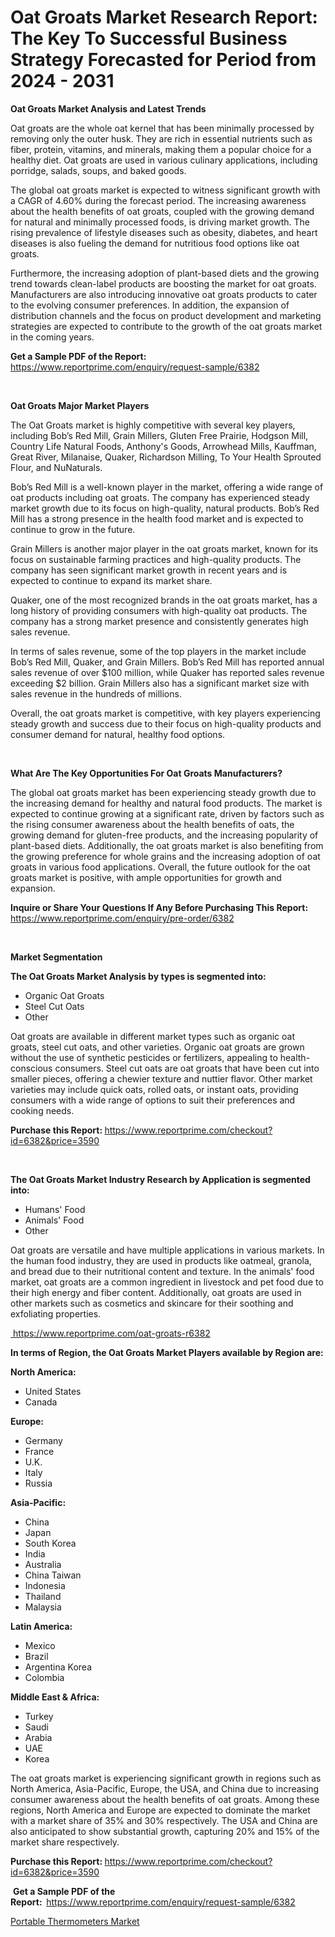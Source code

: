 <p><h1>Oat Groats Market Research Report: The Key To Successful Business Strategy Forecasted for Period from 2024 - 2031</h1></p><p><strong>Oat Groats Market Analysis and Latest Trends</strong></p>
<p><p>Oat groats are the whole oat kernel that has been minimally processed by removing only the outer husk. They are rich in essential nutrients such as fiber, protein, vitamins, and minerals, making them a popular choice for a healthy diet. Oat groats are used in various culinary applications, including porridge, salads, soups, and baked goods.</p><p>The global oat groats market is expected to witness significant growth with a CAGR of 4.60% during the forecast period. The increasing awareness about the health benefits of oat groats, coupled with the growing demand for natural and minimally processed foods, is driving market growth. The rising prevalence of lifestyle diseases such as obesity, diabetes, and heart diseases is also fueling the demand for nutritious food options like oat groats.</p><p>Furthermore, the increasing adoption of plant-based diets and the growing trend towards clean-label products are boosting the market for oat groats. Manufacturers are also introducing innovative oat groats products to cater to the evolving consumer preferences. In addition, the expansion of distribution channels and the focus on product development and marketing strategies are expected to contribute to the growth of the oat groats market in the coming years.</p></p>
<p><strong>Get a Sample PDF of the Report:&nbsp;</strong> <a href="https://www.reportprime.com/enquiry/request-sample/6382">https://www.reportprime.com/enquiry/request-sample/6382</a></p>
<p>&nbsp;</p>
<p><strong>Oat Groats Major Market Players</strong></p>
<p><p>The Oat Groats market is highly competitive with several key players, including Bob’s Red Mill, Grain Millers, Gluten Free Prairie, Hodgson Mill, Country Life Natural Foods, Anthony's Goods, Arrowhead Mills, Kauffman, Great River, Milanaise, Quaker, Richardson Milling, To Your Health Sprouted Flour, and NuNaturals.</p><p>Bob’s Red Mill is a well-known player in the market, offering a wide range of oat products including oat groats. The company has experienced steady market growth due to its focus on high-quality, natural products. Bob’s Red Mill has a strong presence in the health food market and is expected to continue to grow in the future.</p><p>Grain Millers is another major player in the oat groats market, known for its focus on sustainable farming practices and high-quality products. The company has seen significant market growth in recent years and is expected to continue to expand its market share.</p><p>Quaker, one of the most recognized brands in the oat groats market, has a long history of providing consumers with high-quality oat products. The company has a strong market presence and consistently generates high sales revenue.</p><p>In terms of sales revenue, some of the top players in the market include Bob’s Red Mill, Quaker, and Grain Millers. Bob’s Red Mill has reported annual sales revenue of over $100 million, while Quaker has reported sales revenue exceeding $2 billion. Grain Millers also has a significant market size with sales revenue in the hundreds of millions.</p><p>Overall, the oat groats market is competitive, with key players experiencing steady growth and success due to their focus on high-quality products and consumer demand for natural, healthy food options.</p></p>
<p>&nbsp;</p>
<p><strong>What Are The Key Opportunities For Oat Groats Manufacturers?</strong></p>
<p><p>The global oat groats market has been experiencing steady growth due to the increasing demand for healthy and natural food products. The market is expected to continue growing at a significant rate, driven by factors such as the rising consumer awareness about the health benefits of oats, the growing demand for gluten-free products, and the increasing popularity of plant-based diets. Additionally, the oat groats market is also benefiting from the growing preference for whole grains and the increasing adoption of oat groats in various food applications. Overall, the future outlook for the oat groats market is positive, with ample opportunities for growth and expansion.</p></p>
<p><strong>Inquire or Share Your Questions If Any Before Purchasing This Report:</strong> <a href="https://www.reportprime.com/enquiry/pre-order/6382">https://www.reportprime.com/enquiry/pre-order/6382</a></p>
<p>&nbsp;</p>
<p><strong>Market Segmentation</strong></p>
<p><strong>The Oat Groats Market Analysis by types is segmented into:</strong></p>
<p><ul><li>Organic Oat Groats</li><li>Steel Cut Oats</li><li>Other</li></ul></p>
<p><p>Oat groats are available in different market types such as organic oat groats, steel cut oats, and other varieties. Organic oat groats are grown without the use of synthetic pesticides or fertilizers, appealing to health-conscious consumers. Steel cut oats are oat groats that have been cut into smaller pieces, offering a chewier texture and nuttier flavor. Other market varieties may include quick oats, rolled oats, or instant oats, providing consumers with a wide range of options to suit their preferences and cooking needs.</p></p>
<p><strong>Purchase this Report:&nbsp;</strong><a href="https://www.reportprime.com/checkout?id=6382&price=3590">https://www.reportprime.com/checkout?id=6382&price=3590</a></p>
<p>&nbsp;</p>
<p><strong>The Oat Groats Market Industry Research by Application is segmented into:</strong></p>
<p><ul><li>Humans' Food</li><li>Animals' Food</li><li>Other</li></ul></p>
<p><p>Oat groats are versatile and have multiple applications in various markets. In the human food industry, they are used in products like oatmeal, granola, and bread due to their nutritional content and texture. In the animals' food market, oat groats are a common ingredient in livestock and pet food due to their high energy and fiber content. Additionally, oat groats are used in other markets such as cosmetics and skincare for their soothing and exfoliating properties.</p></p>
<p><a href="https://www.reportprime.com/oat-groats-r6382">&nbsp;https://www.reportprime.com/oat-groats-r6382</a></p>
<p><strong>In terms of Region, the Oat Groats Market Players available by Region are:</strong></p>
<p>
    <p> <strong> North America: </strong>
        <ul>
            <li>United States</li>
            <li>Canada</li>
        </ul>
        </p> 
    <p> <strong> Europe: </strong>
        <ul>
            <li>Germany</li>
            <li>France</li>
            <li>U.K.</li>
            <li>Italy</li>
            <li>Russia</li>
        </ul>
        </p> 
    <p> <strong> Asia-Pacific: </strong>
        <ul>
            <li>China</li>
            <li>Japan</li>
            <li>South Korea</li>
            <li>India</li>
            <li>Australia</li>
            <li>China Taiwan</li>
            <li>Indonesia</li>
            <li>Thailand</li>
            <li>Malaysia</li>
        </ul>
        </p> 
    <p> <strong> Latin America: </strong>
        <ul>
            <li>Mexico</li>
            <li>Brazil</li>
            <li>Argentina Korea</li>
            <li>Colombia</li>
        </ul>
        </p> 
    <p> <strong> Middle East & Africa: </strong>
        <ul>
            <li>Turkey</li>
            <li>Saudi</li>
            <li>Arabia</li>
            <li>UAE</li>
            <li>Korea</li>
        </ul>
    </p>
    </p>
<p><p>The oat groats market is experiencing significant growth in regions such as North America, Asia-Pacific, Europe, the USA, and China due to increasing consumer awareness about the health benefits of oat groats. Among these regions, North America and Europe are expected to dominate the market with a market share of 35% and 30% respectively. The USA and China are also anticipated to show substantial growth, capturing 20% and 15% of the market share respectively.</p></p>
<p><strong>Purchase this Report: </strong><a href="https://www.reportprime.com/checkout?id=6382&price=3590">https://www.reportprime.com/checkout?id=6382&price=3590</a></p>
<p>&nbsp;<strong>Get a Sample PDF of the Report:&nbsp;&nbsp;</strong><a href="https://www.reportprime.com/enquiry/request-sample/6382">https://www.reportprime.com/enquiry/request-sample/6382</a></p>
<p><strong></strong></p>
<p><p><a href="https://www.linkedin.com/pulse/portable-thermometers-market-investigation-industry-evolution-hdcoe?trackingId=Gwyd9NmSS%2Bqgk3L1eFBCaA%3D%3D">Portable Thermometers Market</a></p></p>